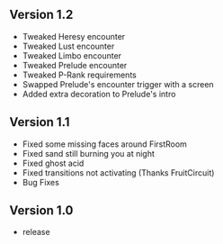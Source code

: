 ## Version 1.2
- Tweaked Heresy encounter
- Tweaked Lust encounter
- Tweaked Limbo encounter
- Tweaked Prelude encounter
- Tweaked P-Rank requirements
- Swapped Prelude's encounter trigger with a screen
- Added extra decoration to Prelude's intro

## Version 1.1
- Fixed some missing faces around FirstRoom
- Fixed sand still burning you at night
- Fixed ghost acid
- Fixed transitions not activating (Thanks FruitCircuit)
- Bug Fixes

## Version 1.0
- release